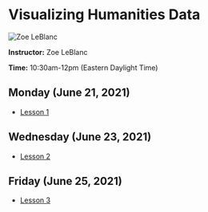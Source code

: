 # Visualizing Humanities Data
![Zoe LeBlanc](https://s3.amazonaws.com/org.jstor.labs/2021/02/zoe300.png)

**Instructor:** Zoe LeBlanc

**Time:** 10:30am-12pm (Eastern Daylight Time)

## Monday (June 21, 2021)
* [Lesson 1]()

## Wednesday (June 23, 2021)
* [Lesson 2]()

## Friday (June 25, 2021)
* [Lesson 3]()